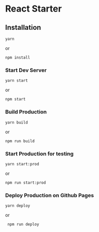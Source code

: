 # React Starter

## Installation

```
yarn
```

or

```
npm install
```

### Start Dev Server

```
yarn start
```

or

```
npm start
```

### Build Production

```
yarn build
```

or

```
npm run build
```

### Start Production for testing

```
yarn start:prod
```

or

```
npm run start:prod
```

### Deploy Production on Github Pages

```
yarn deploy
```

or

```
 npm run deploy
```
